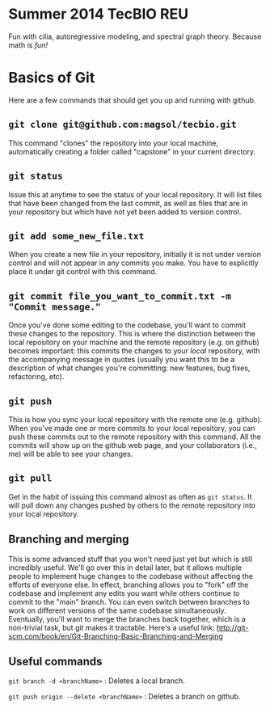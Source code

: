Summer 2014 TecBIO REU
======================

Fun with cilia, autoregressive modeling, and spectral graph theory. Because math is _fun!_

# Basics of Git

Here are a few commands that should get you up and running with github.

## `git clone git@github.com:magsol/tecbio.git`

This command "clones" the repository into your local machine, automatically creating a folder called "capstone" in your current directory.

## `git status`

Issue this at anytime to see the status of your local repository. It will list files that have been changed from the last commit, as well as files that are in your repository but which have not yet been added to version control.

## `git add some_new_file.txt`

When you create a new file in your repository, initially it is not under version control and will not appear in any commits you make. You have to explicitly place it under git control with this command.

## `git commit file_you_want_to_commit.txt -m "Commit message."`

Once you've done some editing to the codebase, you'll want to commit these changes to the repository. This is where the distinction between the local repository on your machine and the remote repository (e.g. on github) becomes important: this commits the changes to your *local* repository, with the accompanying message in quotes (usually you want this to be a description of what changes you're committing: new features, bug fixes, refactoring, etc).

## `git push`

This is how you sync your local repository with the remote one (e.g. github). When you've made one or more commits to your local repository, you can push these commits out to the remote repository with this command. All the commits will show up on the github web page, and your collaborators (i.e., me) will be able to see your changes.

## `git pull`

Get in the habit of issuing this command almost as often as `git status`. It will pull down any changes pushed by others to the remote repository into your local repository.

## Branching and merging

This is some advanced stuff that you won't need just yet but which is still incredibly useful. We'll go over this in detail later, but it allows multiple people to implement huge changes to the codebase without affecting the efforts of everyone else. In effect, branching allows you to "fork" off the codebase and implement any edits you want while others continue to commit to the "main" branch. You can even switch between branches to work on different versions of the same codebase simultaneously. Eventually, you'll want to merge the branches back together, which is a non-trivial task, but git makes it tractable. Here's a useful link: http://git-scm.com/book/en/Git-Branching-Basic-Branching-and-Merging

## Useful commands

`git branch -d <branchName>` : Deletes a local branch.

`git push origin --delete <branchName>` : Deletes a branch on github.

